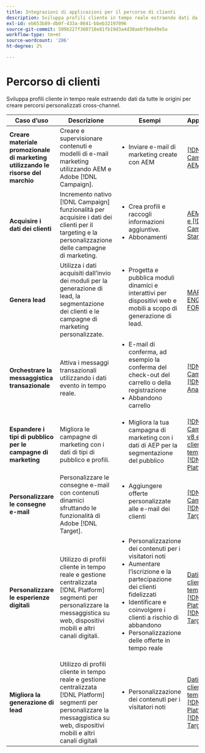 ```yaml
---
title: Integrazioni di applicazioni per il percorso di clienti
description: Sviluppa profili cliente in tempo reale estraendo dati da tutte le origini per creare percorsi personalizzati cross-channel.
exl-id: eb653b89-db0f-433a-8641-bbeb32197096
source-git-commit: 509b227f360718e81fb19d3a4d30aebf9de49e5a
workflow-type: tm+mt
source-wordcount: '286'
ht-degree: 2%

---
```


# Percorso di clienti

Sviluppa profili cliente in tempo reale estraendo dati da tutte le origini per creare percorsi personalizzati cross-channel.


<table>
 <thead>
    <tr>
      <th>Caso d’uso</th>
      <th>Descrizione</th>
      <th>Esempi</th>
      <th>Applicazioni</th>
    </tr>
  </thead>
  <tbody>
<tr>
  <td><strong>Creare materiale promozionale di marketing utilizzando le risorse del marchio</strong><br></td>
  <td>Creare e supervisionare contenuti e modelli di e-mail marketing utilizzando AEM e Adobe [!DNL Campaign].</td>
  <td>
    <ul style="margin-top: 0;">
      <li>Inviare e-mail di marketing create con AEM</li>
    </ul>    
  </td>
  <td><a href="../integrations-between-applications/experience-manager/experience-manager-campaign.md">[!DNL Campaign] e AEM</a></td>
</tr>

<tr>
  <td><strong>Acquisire i dati dei clienti</strong><br></td>
 <td>Incremento nativo [!DNL Campaign] funzionalità per acquisire i dati dei clienti per il targeting e la personalizzazione delle campagne di marketing.</td>
  <td>
    <ul style="margin-top: 0;">
      <li>Crea profili e raccogli informazioni aggiuntive. </li>
      <li>Abbonamenti</li>
    </ul>
  </td>
  <td><a href="../integrations-between-applications/experience-manager/experience-manager-campaign.md">AEM FORMS e [!DNL Campaign] Standard</a></td>
</tr>

<tr>
  <td><strong>Genera lead</strong><br></td>
  <td>Utilizza i dati acquisiti dall’invio dei moduli per la generazione di lead, la segmentazione dei clienti e le campagne di marketing personalizzate.</td>
    <td>
    <ul style="margin-top: 0;">
      <li>Progetta e pubblica moduli dinamici e interattivi per dispositivi web e mobili a scopo di generazione di lead.</li>
    </ul>
  </td>
  <td><a href="../integrations-between-applications/experience-manager/experience-manager-marketo.md">MARKETO ENGAGE e FORMS</td>
</tr>

<tr>
  <td><strong>Orchestrare la messaggistica transazionale</strong><br></td>
  <td>Attiva i messaggi transazionali utilizzando i dati evento in tempo reale.</td>
  <td>
    <ul style="margin-top: 0;">
      <li>E-mail di conferma, ad esempio la conferma del check-out del carrello o della registrazione </li>
      <li>Abbandono carrello</li>
    </ul>
  </td>
  <td><a href="../integrations-between-applications/campaign/campaign-analytics.md">[!DNL Campaign] e [!DNL Analytics]</a></td>
</tr>

<tr>
  <td><strong>Espandere i tipi di pubblico per le campagne di marketing</strong><br></td>
  <td>Migliora le campagne di marketing con i dati di tipi di pubblico e profili.</td>
  <td>
    <ul style="margin-top: 0;">
      <li>Migliora la tua campagna di marketing con i dati di AEP per la segmentazione del pubblico</li>
    </ul>
  </td>
 <td><a href="../integrations-between-applications/campaign/campaign-rtcdp.md">[!DNL Campaign] v8 e dati cliente in tempo reale [!DNL Platform]</a></td>
</tr>

<tr>
  <td><strong>Personalizzare le consegne e-mail</strong><br></td>
  <td>Personalizzare le consegne e-mail con contenuti dinamici sfruttando le funzionalità di Adobe [!DNL Target].</td>
  <td>
    <ul style="margin-top: 0;">
      <li>Aggiungere offerte personalizzate alle e-mail dei clienti</li>
    </ul>
  </td>
  <td><a href="../integrations-between-applications/campaign/campaign-target.md">[!DNL Campaign] e [!DNL Target]</a></td>
</tr>

<tr>
  <td><strong>Personalizzare le esperienze digitali</strong><br></td>
  <td>Utilizzo di profili cliente in tempo reale e gestione centralizzata [!DNL Platform] segmenti per personalizzare la messaggistica su web, dispositivi mobili e altri canali digitali.</td>
  <td>
    <ul style="margin-top: 0;">
      <li>Personalizzazione dei contenuti per i visitatori noti</li>
      <li>Aumentare l’iscrizione e la partecipazione dei clienti fidelizzati</li>
      <li>Identificare e coinvolgere i clienti a rischio di abbandono</li>
      <li>Personalizzazione delle offerte in tempo reale</li>
    </ul>
  </td>
  <td><a href="../integrations-between-applications/rtcdp/rtcdp-target.md">Dati dei clienti in tempo reale [!DNL Platform] e [!DNL Target]</a></td>
</tr>

<tr>
  <td><strong>Migliora la generazione di lead</strong><br></td>
  <td>Utilizzo di profili cliente in tempo reale e gestione centralizzata [!DNL Platform] segmenti per personalizzare la messaggistica su web, dispositivi mobili e altri canali digitali</td>
  <td>
    <ul style="margin-top: 0;">
      <li>Personalizzazione dei contenuti per i visitatori noti</li>
    </ul>
  </td>
  <td><a href="../integrations-between-applications/rtcdp/rtcdp-target.md">Dati dei clienti in tempo reale [!DNL Platform] e [!DNL Target]</a></td>
</tr>
</tbody>
</table>
